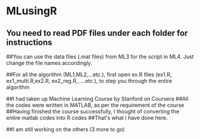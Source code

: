 # MLusingR

## You need to read PDF files under each folder for instructions

##You can use the  data files (.mat files) from ML3 for the script in ML4. Just change the file names accordingly.

##For all the algorithm (ML1,ML2,...etc.), first open ex.R files (ex1.R, ex1_multi.R,ex2.R, ex2_reg.R,.....etc.), to step you through the entire algorithm

##I had taken up Machine Learning Course by Stanford on Coursera
##All the codes were written in MATLAB, as per the requirement of the course
##Having finished the course successfully, I thought of converting the entire matlab codes into R codes
##That's what I have done here. 

##I am still working on the others (3 more to go)
